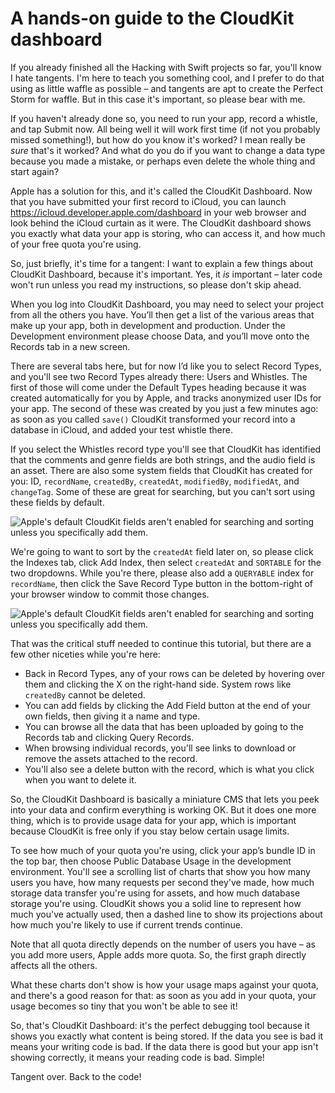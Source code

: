 # A hands-on guide to the CloudKit dashboard

If you already finished all the Hacking with Swift projects so far, you'll know I hate tangents. I'm here to teach you something cool, and I prefer to do that using as little waffle as possible – and tangents are apt to create the Perfect Storm for waffle. But in this case it's important, so please bear with me.

If you haven't already done so, you need to run your app, record a whistle, and tap Submit now. All being well it will work first time (if not you probably missed something!), but how do you know it's worked? I mean really be *sure* that's it worked? And what do you do if you want to change a data type because you made a mistake, or perhaps even delete the whole thing and start again?

Apple has a solution for this, and it's called the CloudKit Dashboard. Now that you have submitted your first record to iCloud, you can launch <https://icloud.developer.apple.com/dashboard> in your web browser and look behind the iCloud curtain as it were. The CloudKit dashboard shows you exactly what data your app is storing, who can access it, and how much of your free quota you're using.

So, just briefly, it's time for a tangent: I want to explain a few things about CloudKit Dashboard, because it's important. Yes, it *is* important – later code won't run unless you read my instructions, so please don't skip ahead.

When you log into CloudKit Dashboard, you may need to select your project from all the others you have. You’ll then get a list of the various areas that make up your app, both in development and production. Under the Development environment please choose Data, and you’ll move onto the Records tab in a new screen.

There are several tabs here, but for now I’d like you to select Record Types, and you'll see two Record Types already there: Users and Whistles. The first of those will come under the Default Types heading because it was created automatically for you by Apple, and tracks anonymized user IDs for your app. The second of these was created by you just a few minutes ago: as soon as you called `save()` CloudKit transformed your record into a database in iCloud, and added your test whistle there.

If you select the Whistles record type you'll see that CloudKit has identified that the comments and genre fields are both strings, and the audio field is an asset. There are also some system fields that CloudKit has created for you: ID, `recordName`, `createdBy`, `createdAt`, `modifiedBy`, `modifiedAt`, and `changeTag`. Some of these are great for searching, but you can't sort using these fields by default.

![Apple's default CloudKit fields aren't enabled for searching and sorting unless you specifically add them.](33-4.png)

We're going to want to sort by the `createdAt` field later on, so please click the Indexes tab, click Add Index, then select `createdAt` and `SORTABLE` for the two dropdowns. While you're there, please also add a `QUERYABLE` index for `recordName`, then click the Save Record Type button in the bottom-right of your browser window to commit those changes.

![Apple's default CloudKit fields aren't enabled for searching and sorting unless you specifically add them.](33-5.png)

That was the critical stuff needed to continue this tutorial, but there are a few other niceties while you're here:

-   Back in Record Types, any of your rows can be deleted by hovering over them and clicking the X on the right-hand side. System rows like `createdBy` cannot be deleted.
-   You can add fields by clicking the Add Field button at the end of your own fields, then giving it a name and type.
-   You can browse all the data that has been uploaded by going to the Records tab and clicking Query Records.
-   When browsing individual records, you'll see links to download or remove the assets attached to the record.
-   You'll also see a delete button with the record, which is what you click when you want to delete it.

So, the CloudKit Dashboard is basically a miniature CMS that lets you peek into your data and confirm everything is working OK. But it does one more thing, which is to provide usage data for your app, which is important because CloudKit is free only if you stay below certain usage limits.

To see how much of your quota you're using, click your app’s bundle ID in the top bar, then choose Public Database Usage in the development environment. You'll see a scrolling list of charts that show you how many users you have, how many requests per second they've made, how much storage data transfer you're using for assets, and how much database storage you're using. CloudKit shows you a solid line to represent how much you've actually used, then a dashed line to show its projections about how much you're likely to use if current trends continue.

Note that all quota directly depends on the number of users you have – as you add more users, Apple adds more quota. So, the first graph directly affects all the others.

What these charts don't show is how your usage maps against your quota, and there's a good reason for that: as soon as you add in your quota, your usage becomes so tiny that you won't be able to see it!

So, that's CloudKit Dashboard: it's the perfect debugging tool because it shows you exactly what content is being stored. If the data you see is bad it means your writing code is bad. If the data there is good but your app isn't showing correctly, it means your reading code is bad. Simple!

Tangent over. Back to the code!
